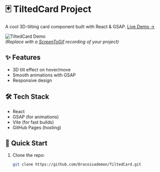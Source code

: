 # 🃏 TiltedCard Project

A cool 3D-tilting card component built with React & GSAP. [Live Demo →](https://dracoisademon.github.io/TiltedCard/)

![TiltedCard Demo](https://media.giphy.com/media/v1.Y2lkPTc5MGI3NjExcDhyYzV6Z2RlY2V1YzF6dWY1ZGJ6bmR4NnB5eWJ6Y2hqZzB6eWZ5ZyZlcD12MV9pbnRlcm5hbF9naWZfYnlfaWQmY3Q9Zw/your-gif-id.gif)  
*(Replace with a [ScreenToGif](https://www.screentogif.com/) recording of your project)*

## ✨ Features
- 3D tilt effect on hover/move
- Smooth animations with GSAP
- Responsive design

## 🛠️ Tech Stack
- React
- GSAP (for animations)
- Vite (for fast builds)
- GitHub Pages (hosting)

## 🚀 Quick Start
1. Clone the repo:
   ```bash
   git clone https://github.com/Dracoisademon/TiltedCard.git
